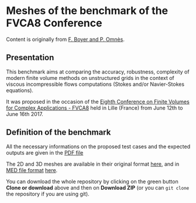 
# Meshes of the benchmark of the FVCA8 Conference
Content is originally from [F. Boyer and P. Omnès](https://github.com/FranckBoyer/FVCA8_Benchmark).  

## Presentation

This benchmark aims at comparing the accuracy, robustness, complexity of modern finite volume methods on unstructured grids in the context of viscous incompressible flows computations (Stokes and/or Navier-Stokes equations).

It was proposed in the occasion of the [Eighth Conference on Finite Volumes for Complex Applications - FVCA8](https://indico.math.cnrs.fr/event/1299/) held in Lille (France) from June 12th to June 16th 2017.

## Definition of the benchmark

All the necessary informations on the proposed test cases and the expected outputs are given in the [PDF file](OriginalBenchmark/Benchmark.pdf)

The 2D and 3D meshes are available in their original format [here](OriginalBenchmark), and in [MED file format](https://docs.salome-platform.org/8/dev/MEDCoupling/med-file.html) [here](MEDFiles). 

You can download the whole repository by clicking on the green button **Clone or download** above and then on **Download ZIP** (or you can `git clone` the repository if you are using git).

